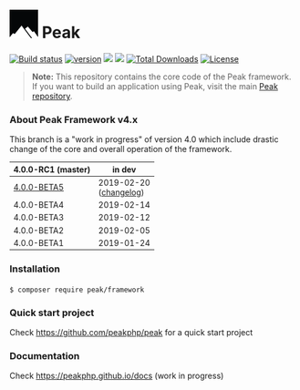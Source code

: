 # <img src="https://raw.githubusercontent.com/peakphp/art/master/logo-clean-50x50.png" alt="Peak"> Peak
<p align="">
<a href="https://travis-ci.org/peakphp/framework"><img src="https://travis-ci.org/peakphp/framework.svg" alt="Build status"></a>
<a href="https://packagist.org/packages/peak/framework"><img src="https://poser.pugx.org/peak/framework/version" alt="version"></a>
<a href="https://codeclimate.com/github/peakphp/framework/test_coverage"><img src="https://api.codeclimate.com/v1/badges/209095f3eb830479efb0/test_coverage" /></a>
<a href="https://codeclimate.com/github/peakphp/framework"><img src="https://codeclimate.com/github/peakphp/framework/badges/gpa.svg" /></a>
<a href="https://packagist.org/packages/peak/framework"><img src="https://poser.pugx.org/peak/framework/downloads" alt="Total Downloads"></a>
<a href="https://github.com/peakphp/framework/blob/master/LICENSE.md"><img src="https://poser.pugx.org/peak/framework/license" alt="License"></a>
</p>

> **Note:** This repository contains the core code of the Peak framework. If you want to build an application using Peak, visit the main [Peak repository](https://github.com/peakphp/peak).

### About Peak Framework v4.x

This branch is a "work in progress" of version 4.0 which include drastic change of the core and overall operation of the framework.

| 4.0.0-RC1 (master) | in dev  |
| --- | --- |
| [4.0.0-BETA5](https://github.com/peakphp/framework/releases/tag/4.0.0-BETA5) | 2019-02-20<br>([changelog](https://github.com/peakphp/framework/blob/4.0.0-BETA5/CHANGELOG.md)) |
| 4.0.0-BETA4 | 2019-02-14 |
| 4.0.0-BETA3 | 2019-02-12 |
| 4.0.0-BETA2 | 2019-02-05 |
| 4.0.0-BETA1 | 2019-01-24 |

### Installation 

``$ composer require peak/framework``

### Quick start project

Check https://github.com/peakphp/peak for a quick start project

### Documentation

Check https://peakphp.github.io/docs (work in progress)

